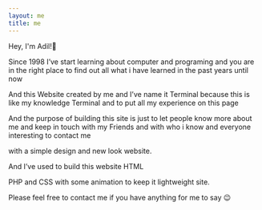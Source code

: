 ```yaml
---
layout: me
title: me
---
```


Hey, I'm Adil!👋

Since 1998 I’ve start learning about computer and programing and you are in the right place to find out all what i have learned in the past years until now

And this Website created by me and I’ve name it Terminal because this is like my knowledge Terminal and to put all my experience on this page

And the purpose of building this site is just to let people know more about me and keep in touch with my Friends and with who i know and everyone interesting to contact me

with a simple design and new look website.

And I’ve used to build this website HTML

PHP and CSS with some animation to keep it lightweight site.

Please feel free to contact me if you have anything for me to say 😉
